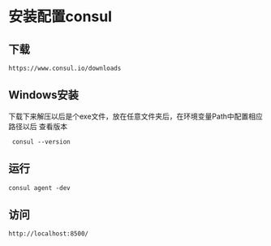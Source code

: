 # 安装配置consul
## 下载
```
https://www.consul.io/downloads
```
## Windows安装
下载下来解压以后是个exe文件，放在任意文件夹后，在环境变量Path中配置相应路径以后
查看版本
```shell script
 consul --version
```
## 运行
```shell script
consul agent -dev
```
## 访问
```
http://localhost:8500/
```
